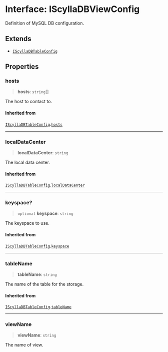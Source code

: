 # Interface: IScyllaDBViewConfig

Definition of MySQL DB configuration.

## Extends

- [`IScyllaDBTableConfig`](IScyllaDBTableConfig.md)

## Properties

### hosts

> **hosts**: `string`[]

The host to contact to.

#### Inherited from

[`IScyllaDBTableConfig`](IScyllaDBTableConfig.md).[`hosts`](IScyllaDBTableConfig.md#hosts)

***

### localDataCenter

> **localDataCenter**: `string`

The local data center.

#### Inherited from

[`IScyllaDBTableConfig`](IScyllaDBTableConfig.md).[`localDataCenter`](IScyllaDBTableConfig.md#localdatacenter)

***

### keyspace?

> `optional` **keyspace**: `string`

The keyspace to use.

#### Inherited from

[`IScyllaDBTableConfig`](IScyllaDBTableConfig.md).[`keyspace`](IScyllaDBTableConfig.md#keyspace)

***

### tableName

> **tableName**: `string`

The name of the table for the storage.

#### Inherited from

[`IScyllaDBTableConfig`](IScyllaDBTableConfig.md).[`tableName`](IScyllaDBTableConfig.md#tablename)

***

### viewName

> **viewName**: `string`

The name of view.
